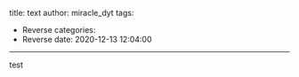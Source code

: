 title: text
author: miracle_dyt
tags:
  - Reverse
categories:
  - Reverse
date: 2020-12-13 12:04:00
---
test
